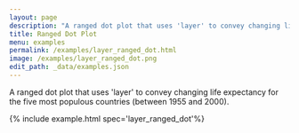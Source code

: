 ```yaml
---
layout: page
description: "A ranged dot plot that uses 'layer' to convey changing life expectancy for the five most populous countries (between 1955 and 2000)."
title: Ranged Dot Plot
menu: examples
permalink: /examples/layer_ranged_dot.html
image: /examples/layer_ranged_dot.png
edit_path: _data/examples.json
---
```


A ranged dot plot that uses 'layer' to convey changing life expectancy for the five most populous countries (between 1955 and 2000).

{% include example.html spec='layer_ranged_dot'%}
